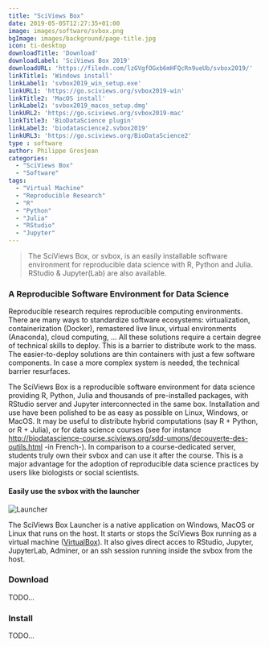 ```yaml
---
title: "SciViews Box"
date: 2019-05-05T12:27:35+01:00
image: images/software/svbox.png
bgImage: images/background/page-title.jpg
icon: ti-desktop
downloadTitle: 'Download'
downloadLabel: 'SciViews Box 2019'
downloadURL: 'https://filedn.com/lzGVgfOGxb6mHFQcRn9ueUb/svbox2019/'
linkTitle1: 'Windows install'
linkLabel1: 'svbox2019_win_setup.exe'
linkURL1: 'https://go.sciviews.org/svbox2019-win'
linkTitle2: 'MacOS install'
linkLabel2: 'svbox2019_macos_setup.dmg'
linkURL2: 'https://go.sciviews.org/svbox2019-mac'
linkTitle3: 'BioDataScience plugin'
linkLabel3: 'biodatascience2.svbox2019'
linkURL3: 'https://go.sciviews.org/BioDataScience2'
type : software
author: Philippe Grosjean
categories: 
  - "SciViews Box"
  - "Software"
tags:
  - "Virtual Machine"
  - "Reproducible Research"
  - "R"
  - "Python"
  - "Julia"
  - "RStudio"
  - "Jupyter"
---
```


>The SciViews Box, or svbox, is an easily installable software environment for reproducible data science with R, Python and Julia. RStudio & Jupyter(Lab) are also available.

### A Reproducible Software Environment for Data Science

Reproducible research requires reproducible computing environments. There are many ways to standardize software ecosystems: virtualization, containerization (Docker), remastered live linux, virtual environments (Anaconda), cloud computing, ... All these solutions require a certain degree of technical skills to deploy. This is a barrier to distribute work to the mass. The easier-to-deploy solutions are thin containers with just a few software components. In case a more complex system is needed, the technical barrier resurfaces.



The SciViews Box is a reproducible software environment for data science providing R, Python, Julia and thousands of pre-installed packages, with RStudio server and Jupyter interconnected in the same box. Installation and use have been polished to be as easy as possible on Linux, Windows, or MacOS. It may be useful to distribute hybrid computations (say R + Python, or R + Julia), or for data science courses (see for instance http://biodatascience-course.sciviews.org/sdd-umons/decouverte-des-outils.html -in French-). In comparison to a course-dedicated server, students truly own their svbox and can use it after the course. This is a major advantage for the adoption of reproducible data science practices by users like biologists or social scientists.


#### Easily use the svbox with the launcher

![Launcher](../../images/software/svbox-launcher.png)

The SciViews Box Launcher is a native application on Windows, MacOS or Linux that runs on the host. It starts or stops the SciViews Box running as a virtual machine ([VirtualBox](https://www.virtualbox.org/)). It also gives direct acces to RStudio, Jupyter, JupyterLab, Adminer, or an ssh session running inside the svbox from the host.


### <a name="download"></a>Download

TODO...


### <a name="install"></a>Install

TODO...
